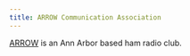 ```yaml
---
title: ARROW Communication Association
---
```

[ARROW] is an Ann Arbor based ham radio club.

[ARROW]:https://w8rp.org/
